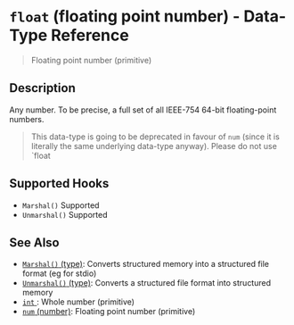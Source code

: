 # `float` (floating point number) - Data-Type Reference

> Floating point number (primitive)

## Description

Any number. To be precise, a full set of all IEEE-754 64-bit floating-point
numbers.

> This data-type is going to be deprecated in favour of `num` (since it is
> literally the same underlying data-type anyway). Please do not use `float

## Supported Hooks

- `Marshal()`
  Supported
- `Unmarshal()`
  Supported

## See Also

- [`Marshal()` (type)](/apis/Marshal.md):
  Converts structured memory into a structured file format (eg for stdio)
- [`Unmarshal()` (type)](/apis/Unmarshal.md):
  Converts a structured file format into structured memory
- [`int` ](/types/int.md):
  Whole number (primitive)
- [`num` (number)](/types/num.md):
  Floating point number (primitive)
